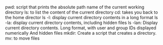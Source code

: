 pwd: script that prints the absolute path name of the current working directory
ls: to list the content of the current directory 
cd: takes you back to the home director
ls -l: display current directory contents in a long format
ls -la: display current directory contents, including hidden files 
ls -lan: Display current directory contents. Long format, with user and group IDs displayed numerically And hidden files 
mkdir: Create a script that creates a directory.
mv: to move files 

